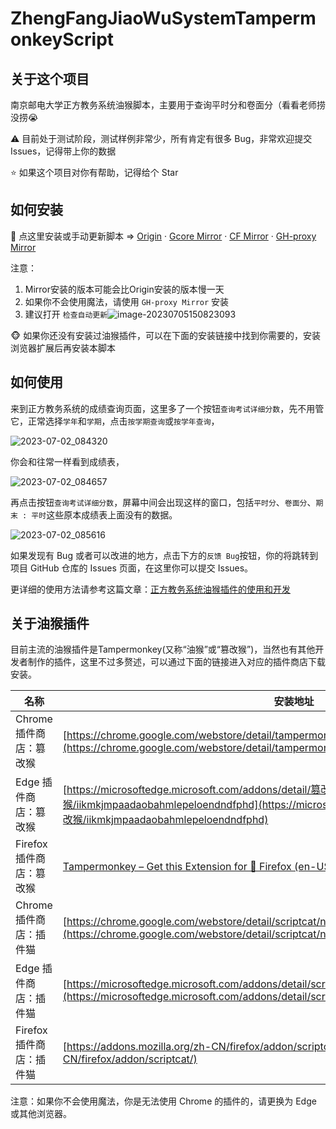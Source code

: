 # ZhengFangJiaoWuSystemTampermonkeyScript

## 关于这个项目

南京邮电大学正方教务系统油猴脚本，主要用于查询平时分和卷面分（看看老师捞没捞😭

⚠️ 目前处于测试阶段，测试样例非常少，所有肯定有很多 Bug，非常欢迎提交 Issues，记得带上你的数据

:star: 如果这个项目对你有帮助，记得给个 Star

## 如何安装

🥰 点这里安装或手动更新脚本 => [Origin](https://raw.githubusercontent.com/love98ooo/ZhengFangJiaoWuSystemTampermonkeyScript/master/tampermonkey_script.user.js) · [Gcore Mirror](https://gcore.jsdelivr.net/gh/love98ooo/ZhengFangJiaoWuSystemTampermonkeyScript@master/tampermonkey_script.user.js) · [CF Mirror](https://testingcf.jsdelivr.net/gh/love98ooo/ZhengFangJiaoWuSystemTampermonkeyScript@master/tampermonkey_script.user.js) · [GH-proxy Mirror](https://gh.api.99988866.xyz/https://raw.githubusercontent.com/love98ooo/ZhengFangJiaoWuSystemTampermonkeyScript/master/tampermonkey_script.user.js)

注意：

1. Mirror安装的版本可能会比Origin安装的版本慢一天
2. 如果你不会使用魔法，请使用 `GH-proxy Mirror` 安装
3. 建议打开 `检查自动更新`![image-20230705150823093](https://testingcf.jsdelivr.net/gh/love98ooo/pictures_for_blog@master/imgs202307051513548.png)

🐵 如果你还没有安装过油猴插件，可以在下面的安装链接中找到你需要的，安装浏览器扩展后再安装本脚本

## 如何使用

来到正方教务系统的成绩查询页面，这里多了一个按钮`查询考试详细分数`，先不用管它，正常选择`学年`和`学期`，点击`按学期查询`或`按学年查询`，

![2023-07-02_084320](https://testingcf.jsdelivr.net/gh/love98ooo/pictures_for_blog@master/imgs/202307031408291.png)

你会和往常一样看到成绩表，

![2023-07-02_084657](https://testingcf.jsdelivr.net/gh/love98ooo/pictures_for_blog@master/imgs/202307031408292.png)

再点击按钮`查询考试详细分数`，屏幕中间会出现这样的窗口，包括`平时分`、`卷面分`、`期末 : 平时`这些原本成绩表上面没有的数据。

![2023-07-02_085616](https://testingcf.jsdelivr.net/gh/love98ooo/pictures_for_blog@master/imgs/202307031408293.png)

如果发现有 Bug 或者可以改进的地方，点击下方的`反馈 Bug`按钮，你的将跳转到项目 GitHub 仓库的 Issues 页面，在这里你可以提交 Issues。

更详细的使用方法请参考这篇文章：[正方教务系统油猴插件的使用和开发](https://blog.love98.net/archives/zfjw-system-you-hou-cha-jian-de-shi-yong-he-kai-fa)

## 关于油猴插件

目前主流的油猴插件是Tampermonkey(又称“油猴”或“篡改猴”)，当然也有其他开发者制作的插件，这里不过多赘述，可以通过下面的链接进入对应的插件商店下载安装。

| 名称                     | 安装地址                                                     |
| ------------------------ | ------------------------------------------------------------ |
| Chrome 插件商店：篡改猴  | [https://chrome.google.com/webstore/detail/tampermonkey/dhdgffkkebhmkfjojejmpbldmpobfkfo](https://chrome.google.com/webstore/detail/tampermonkey/dhdgffkkebhmkfjojejmpbldmpobfkfo) |
| Edge 插件商店：篡改猴    | [https://microsoftedge.microsoft.com/addons/detail/篡改猴/iikmkjmpaadaobahmlepeloendndfphd](https://microsoftedge.microsoft.com/addons/detail/篡改猴/iikmkjmpaadaobahmlepeloendndfphd) |
| Firefox 插件商店：篡改猴 | [Tampermonkey – Get this Extension for 🦊 Firefox (en-US) (mozilla.org)](https://addons.mozilla.org/en-US/firefox/addon/tampermonkey/) |
| Chrome 插件商店：插件猫  | [https://chrome.google.com/webstore/detail/scriptcat/ndcooeababalnlpkfedmmbbbgkljhpjf](https://chrome.google.com/webstore/detail/scriptcat/ndcooeababalnlpkfedmmbbbgkljhpjf) |
| Edge 插件商店：插件猫    | [https://microsoftedge.microsoft.com/addons/detail/scriptcat/liilgpjgabokdklappibcjfablkpcekh](https://microsoftedge.microsoft.com/addons/detail/scriptcat/liilgpjgabokdklappibcjfablkpcekh) |
| Firefox 插件商店：插件猫 | [https://addons.mozilla.org/zh-CN/firefox/addon/scriptcat/](https://addons.mozilla.org/zh-CN/firefox/addon/scriptcat/) |

注意：如果你不会使用魔法，你是无法使用 Chrome 的插件的，请更换为 Edge 或其他浏览器。
